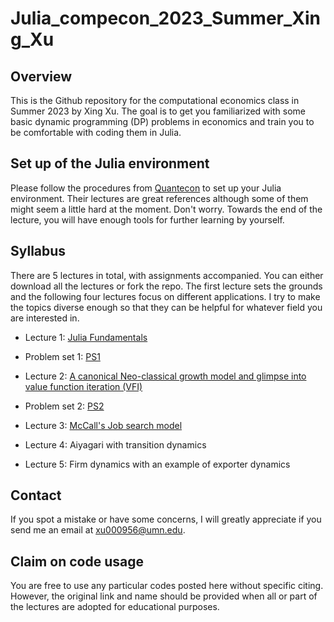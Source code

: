 # Julia_compecon_2023_Summer_Xing_Xu
## Overview
 This is the Github repository for the computational economics class in Summer 2023 by Xing Xu. The goal is to get you familiarized with some basic dynamic programming (DP) problems in economics and train you to be comfortable with coding them in Julia. 

## Set up of the Julia environment

Please follow the procedures from [Quantecon](https://julia.quantecon.org/getting_started_julia/getting_started.html#) to set up your Julia environment. Their lectures are great references although some of them might seem a little hard at the moment. Don't worry. Towards the end of the lecture, you will have enough tools for further learning by yourself.


## Syllabus

There are 5 lectures in total, with assignments accompanied. You can either download all the lectures or fork the repo. The first lecture sets the grounds and the following four lectures focus on different applications. I try to make the topics diverse enough so that they can be helpful for whatever field you are interested in.

* Lecture 1: [Julia Fundamentals](Julia_Lec_1_Compecon_Xing_Xu.ipynb)

* Problem set 1: [PS1](Julia_PS_1_Compecon_Xing_Xu.ipynb)

* Lecture 2: [A canonical Neo-classical growth model and glimpse into value function iteration (VFI)](Julia_Lec_2_Compecon_Xing_Xu.ipynb)

* Problem set 2: [PS2](Julia_PS_2_Compecon_Xing_Xu.ipynb)
  
* Lecture 3: [McCall's Job search model](Julia_Lec_3_Compecon_Xing_Xu.ipynb)

* Lecture 4: Aiyagari with transition dynamics

* Lecture 5: Firm dynamics with an example of exporter dynamics

## Contact
If you spot a mistake or have some concerns, I will greatly appreciate if you send me an email at xu000956@umn.edu.

## Claim on code usage

You are free to use any particular codes posted here without specific citing. However, the original link and name should be provided when all or part of the lectures are adopted for educational purposes. 

